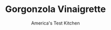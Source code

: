 ---
layout: ../../layouts/MarkdownPostLayout.astro
title: Gorgonzola Vinaigrette
author: America's Test Kitchen
pubDate: 2023-03-15
description: "Our chunky, ultraflavorful Gorgonzola Vinaigrette provides both richness and brightness."
image_url: https://res.cloudinary.com/hksqkdlah/image/upload/ar_1:1,c_fill,dpr_2.0,f_auto,fl_lossy.progressive.strip_profile,g_faces:auto,q_auto:low,w_344/43003-sfs-gorgozola-vinaigrette-001
tags: ["Cheese","Condiments"]
calories: 745
protein: 7
carbohydrates: 3
fats: 
fiber: 
ingredients: ["2 tablespoons, white wine vinegar","2 teaspoons, Dijon mustard","1/2 teaspoon, kosher salt","1/8 teaspoon, pepper","1/4 cup, extra-virgin olive oil","2 ounces, Gorgonzola cheese, crumbled (½ cup)","1 , small shallot, sliced thin","2 tablespoons, chopped fresh parsley"]
serves: 2
time: "10 minutes"
instructions: ["Whisk vinegar, mustard, salt, and pepper together in bowl. Slowly whisk in oil until emulsified. Stir in Gorgonzola, shallot, and parsley."]
nutrition: ["151 mg Potassium","145 mg Phosphorus","192 mg Calcium","14 mg Magnesium","446 mg Sodium","1 mg Zinc","36 g Fat","22 g Monounsaturated","3 g Polyunsaturated","5 mg Vitamin C","25 mg Cholesterol","10 g Saturated","21 µg Folate (food)","1 g Sugars","79 µg Vitamin K","43 g Water","3 g Carbs","21 µg Folate equivalent (total)","7 g Protein","4 mg Vitamin E","83 µg Vitamin A","372 kcal Energy","745 calories"]
notes: "For a creamier texture, buy a wedge of Gorgonzola cheese instead of a precrumbled product. This sauce pairs perfectly&nbsp;with our Bacon-Wrapped Filets Mignons."
---